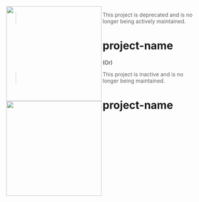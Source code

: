<img src="https://user-images.githubusercontent.com/66957247/118263968-e721e700-b4ae-11eb-9db8-a09cd338ccca.png" align="left" width="250">

> This project is deprecated and is no longer being actively maintained.

# project-name



(Or)



<img src="https://user-images.githubusercontent.com/66957247/118263968-e721e700-b4ae-11eb-9db8-a09cd338ccca.png" align="left" width="250">

> This project is inactive and is no longer being maintained.

# project-name
